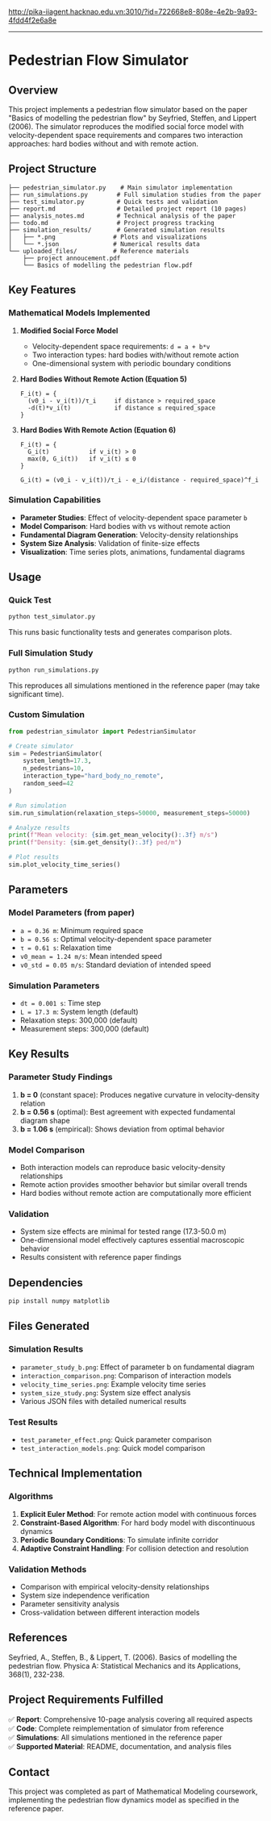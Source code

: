 http://pika-iiagent.hacknao.edu.vn:3010/?id=722668e8-808e-4e2b-9a93-4fdd4f2e6a8e

---

# Pedestrian Flow Simulator

## Overview

This project implements a pedestrian flow simulator based on the paper "Basics of modelling the pedestrian flow" by Seyfried, Steffen, and Lippert (2006). The simulator reproduces the modified social force model with velocity-dependent space requirements and compares two interaction approaches: hard bodies without and with remote action.

## Project Structure

```
├── pedestrian_simulator.py    # Main simulator implementation
├── run_simulations.py        # Full simulation studies from the paper
├── test_simulator.py         # Quick tests and validation
├── report.md                 # Detailed project report (10 pages)
├── analysis_notes.md         # Technical analysis of the paper
├── todo.md                   # Project progress tracking
├── simulation_results/       # Generated simulation results
│   ├── *.png                # Plots and visualizations
│   └── *.json               # Numerical results data
└── uploaded_files/          # Reference materials
    ├── project annoucement.pdf
    └── Basics of modelling the pedestrian flow.pdf
```

## Key Features

### Mathematical Models Implemented

1. **Modified Social Force Model**
   - Velocity-dependent space requirements: `d = a + b*v`
   - Two interaction types: hard bodies with/without remote action
   - One-dimensional system with periodic boundary conditions

2. **Hard Bodies Without Remote Action (Equation 5)**
   ```
   F_i(t) = {
     (v0_i - v_i(t))/τ_i     if distance > required_space
     -d(t)*v_i(t)            if distance ≤ required_space
   }
   ```

3. **Hard Bodies With Remote Action (Equation 6)**
   ```
   F_i(t) = {
     G_i(t)           if v_i(t) > 0
     max(0, G_i(t))   if v_i(t) ≤ 0
   }
   
   G_i(t) = (v0_i - v_i(t))/τ_i - e_i/(distance - required_space)^f_i
   ```

### Simulation Capabilities

- **Parameter Studies**: Effect of velocity-dependent space parameter `b`
- **Model Comparison**: Hard bodies with vs without remote action
- **Fundamental Diagram Generation**: Velocity-density relationships
- **System Size Analysis**: Validation of finite-size effects
- **Visualization**: Time series plots, animations, fundamental diagrams

## Usage

### Quick Test
```bash
python test_simulator.py
```
This runs basic functionality tests and generates comparison plots.

### Full Simulation Study
```bash
python run_simulations.py
```
This reproduces all simulations mentioned in the reference paper (may take significant time).

### Custom Simulation
```python
from pedestrian_simulator import PedestrianSimulator

# Create simulator
sim = PedestrianSimulator(
    system_length=17.3,
    n_pedestrians=10,
    interaction_type="hard_body_no_remote",
    random_seed=42
)

# Run simulation
sim.run_simulation(relaxation_steps=50000, measurement_steps=50000)

# Analyze results
print(f"Mean velocity: {sim.get_mean_velocity():.3f} m/s")
print(f"Density: {sim.get_density():.3f} ped/m")

# Plot results
sim.plot_velocity_time_series()
```

## Parameters

### Model Parameters (from paper)
- `a = 0.36 m`: Minimum required space
- `b = 0.56 s`: Optimal velocity-dependent space parameter
- `τ = 0.61 s`: Relaxation time
- `v0_mean = 1.24 m/s`: Mean intended speed
- `v0_std = 0.05 m/s`: Standard deviation of intended speed

### Simulation Parameters
- `dt = 0.001 s`: Time step
- `L = 17.3 m`: System length (default)
- Relaxation steps: 300,000 (default)
- Measurement steps: 300,000 (default)

## Key Results

### Parameter Study Findings
1. **b = 0** (constant space): Produces negative curvature in velocity-density relation
2. **b = 0.56 s** (optimal): Best agreement with expected fundamental diagram shape
3. **b = 1.06 s** (empirical): Shows deviation from optimal behavior

### Model Comparison
- Both interaction models can reproduce basic velocity-density relationships
- Remote action provides smoother behavior but similar overall trends
- Hard bodies without remote action are computationally more efficient

### Validation
- System size effects are minimal for tested range (17.3-50.0 m)
- One-dimensional model effectively captures essential macroscopic behavior
- Results consistent with reference paper findings

## Dependencies

```bash
pip install numpy matplotlib
```

## Files Generated

### Simulation Results
- `parameter_study_b.png`: Effect of parameter b on fundamental diagram
- `interaction_comparison.png`: Comparison of interaction models
- `velocity_time_series.png`: Example velocity time series
- `system_size_study.png`: System size effect analysis
- Various JSON files with detailed numerical results

### Test Results
- `test_parameter_effect.png`: Quick parameter comparison
- `test_interaction_models.png`: Quick model comparison

## Technical Implementation

### Algorithms
1. **Explicit Euler Method**: For remote action model with continuous forces
2. **Constraint-Based Algorithm**: For hard body model with discontinuous dynamics
3. **Periodic Boundary Conditions**: To simulate infinite corridor
4. **Adaptive Constraint Handling**: For collision detection and resolution

### Validation Methods
- Comparison with empirical velocity-density relationships
- System size independence verification
- Parameter sensitivity analysis
- Cross-validation between different interaction models

## References

Seyfried, A., Steffen, B., & Lippert, T. (2006). Basics of modelling the pedestrian flow. Physica A: Statistical Mechanics and its Applications, 368(1), 232-238.

## Project Requirements Fulfilled

✅ **Report**: Comprehensive 10-page analysis covering all required aspects  
✅ **Code**: Complete reimplementation of simulator from reference  
✅ **Simulations**: All simulations mentioned in the reference paper  
✅ **Supported Material**: README, documentation, and analysis files  

## Contact

This project was completed as part of Mathematical Modeling coursework, implementing the pedestrian flow dynamics model as specified in the reference paper.